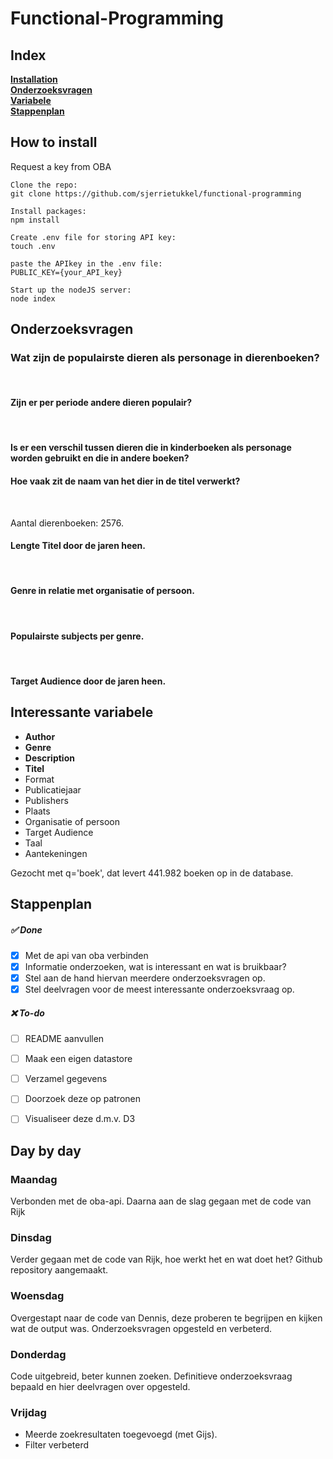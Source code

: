 # Functional-Programming

## Index

**[Installation](#How-to-install)**<br>
**[Onderzoeksvragen](#Onderzoeksvragen)** <br>
**[Variabele](#interessante-variabele)**<br>
**[Stappenplan](#Stappenplan)**<br>


## How to install

Request a key from OBA

```
Clone the repo:
git clone https://github.com/sjerrietukkel/functional-programming

Install packages:
npm install

Create .env file for storing API key:
touch .env

paste the APIkey in the .env file:
PUBLIC_KEY={your_API_key}

Start up the nodeJS server:
node index
```


## Onderzoeksvragen

### Wat zijn de populairste dieren als personage in dierenboeken?

<br>

#### Zijn er per periode andere dieren populair?

<br>

#### Is er een verschil tussen dieren die in kinderboeken als personage worden gebruikt en die in andere boeken?

#### Hoe vaak zit de naam van het dier in de titel verwerkt?

<br>

Aantal dierenboeken: 2576.

#### Lengte Titel door de jaren heen.

<br>

#### Genre in relatie met organisatie of persoon.

<br>

#### Populairste subjects per genre.

<br>

#### Target Audience door de jaren heen. 
 

## Interessante variabele

* **Author**
* **Genre**
* **Description**
* **Titel**
* Format
* Publicatiejaar
* Publishers
* Plaats 
* Organisatie of persoon
* Target Audience 
* Taal
* Aantekeningen


Gezocht met q='boek', dat levert 441.982 boeken op in de database.


## Stappenplan

##### ✅ Done

- [x] Met de api van oba verbinden 
- [x] Informatie onderzoeken, wat is interessant en wat is bruikbaar? 
- [x] Stel aan de hand hiervan meerdere onderzoeksvragen op.
- [x] Stel deelvragen voor de meest interessante onderzoeksvraag op.

##### ❌ To-do 
- [ ] README aanvullen
- [ ] Maak een eigen datastore
- [ ] Verzamel gegevens
- [ ] Doorzoek deze op patronen
- [ ] Visualiseer deze d.m.v. D3


## Day by day

### Maandag
Verbonden met de oba-api. Daarna aan de slag gegaan met de code van Rijk

### Dinsdag
Verder gegaan met de code van Rijk, hoe werkt het en wat doet het?
Github repository aangemaakt. 

### Woensdag
Overgestapt naar de code van Dennis, deze proberen te begrijpen en kijken wat de output was.
Onderzoeksvragen opgesteld en verbeterd.

### Donderdag
Code uitgebreid, beter kunnen zoeken. Definitieve onderzoeksvraag bepaald en hier deelvragen over  opgesteld.

### Vrijdag
* Meerde zoekresultaten toegevoegd (met Gijs).
* Filter verbeterd